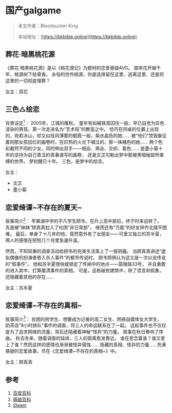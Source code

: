 # 国产galgame

> 本文作者：Bloodsucker King
>
> 本站地址：[https://bkbible.online](https://bkbible.online)

## 葬花·暗黑桃花源
《葬花·暗黑桃花源》是以《桃花源记》为题材的恋爱悬疑AVG。
彼岸花开越千年，桃源树下枯骨香。 永恒的世外桃源，你是选择留在这里、逃离这里、还是将这里的一切彻底埋葬？

女主：双花

## 三色△绘恋
背景设定[<sup>1</sup>](#refer-anchor-1)：
2005年，江城的暖秋。
童年有如被铁笼囚住一般，早已自觉为灰色浸染的男孩，第一次走进名为“艺术班”的教室之中。
恰巧在同桌的位置上出现的，宛若冰山，却又似轻风薄雾的朝霞一般，紫水晶色的她......
被“他们”焚毁象征着同那女孩回忆的画卷时，在炽热的火光下啜泣的，那一抹橘色的她......
两个色彩截然不同的少女，同时伸出双手——相会、再会、交织、着色......
是墨小菊十年的坚持为自己青涩的青春谱写的画卷，
还是文芷勾勒出梦中那被黑暗枷锁所束缚的世界。
梦初醒已十年。
三色，是梦中的绘恋。

女主：
- 文芷
- 墨小菊 

## 恋爱绮谭~不存在的夏天~
故事简介[<sup>2</sup>](#refer-anchor-2)：
苹果湖中学的平凡学生顾韦，在升上高中部后，终于时来运转了。
先是被“妹妹”顾真真拉入了社团“非日常部”，
继而还有“万能”的好友钟齐北摆平困难，
最后，单身了十几年的他，竟然意外有了女朋友——可爱又独立的苏半夏，两人的感情在短短几个月里急速升温。

然而，不知轻重的调查活动给顾韦的完美生活笼上了一层阴霾。
当顾真真讲述“虚拟偶像的扮演者卷入杀人事件”的都市传说时，
顾韦照例认为这又是一次以讹传讹的“假事件”。
他和苏半夏很快就锁定了传闻中的地点——孱陵路33号，
并且勇敢的进入其中，打算厘清事件的真相。
可是，这栋破败建筑中，除了谎言和假象，还隐藏着其他的存在……

女主：苏半夏

## 恋爱绮谭~不存在的真相~
故事简介[<sup>3</sup>](#refer-anchor-3)：
贫困的转学生、想要成为记者的高二女生、网络自媒体女大学生，
奶茶店“8小时排队”事件的调查，将三人的命运联系在了一起。
这起事件也不仅仅是为了追求网络的流量，背后还隐藏着神秘“怪异”的力量。
故事在秋日奏响了序曲。
秋去冬来，随着调查的延续，三人的距离愈发靠近。
谁在思念着谁？谁又爱上了谁？然而这样的感情也渐渐被怪异侵蚀……
隐藏的真相、怪异的力量……充满悬疑的恋爱故事，尽在《恋爱绮谭~不存在的真相~》中。

女主：顾真真


## 参考
<a id="refer-anchor-1"></a>
1. [百度百科](https://baike.baidu.com/item/%E4%B8%89%E8%89%B2%E2%96%B3%E7%BB%98%E6%81%8B/22040782)
<a id="refer-anchor-2"></a>
2. [萌娘百科](https://mzh.moegirl.org.cn/%E6%81%8B%E7%88%B1%E7%BB%AE%E8%B0%AD~%E4%B8%8D%E5%AD%98%E5%9C%A8%E7%9A%84%E5%A4%8F%E5%A4%A9~)
<a id="refer-anchor-3"></a>
3. [Steam](https://store.steampowered.com/app/1777430/_/)